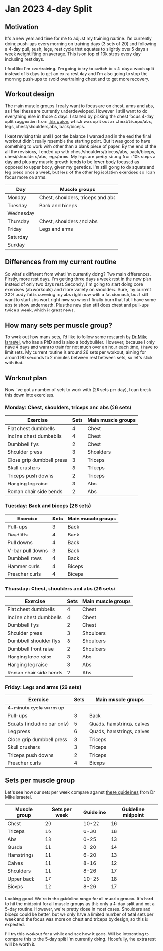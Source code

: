 # Jan 2023 4-day Split

## Motivation

It's a new year and time for me to adjust my training routine. I'm currently doing push-ups every morning on training days (3 sets of 20) and following a 4-day pull, push, legs, rest cycle that equates to slightly over 5 days a week weightlifting on average. This is on top of 10k steps every day including rest days.

I feel like I'm overtraining. I'm going to try to switch to a 4-day a week split instead of 5 days to get an extra rest day and I'm also going to stop the morning push-ups to avoid overtraining chest and to get more recovery.

## Workout design

The main muscle groups I really want to focus are on chest, arms and abs, as I feel these are currently underdeveloped. However, I still want to do everything else in those 4 days. I started by picking the chest focus 4-day split suggestion from [this guide](https://www.muscleandstrength.com/articles/the-ultimate-muscle-building-split-reference-guide.html), which was split out as chest/triceps/abs, legs, chest/shoulders/abs, back/biceps.

I kept revising this until I got the balance I wanted and in the end the final workout didn't really resemble the starting point. But it was good to have something to work with other than a blank piece of paper. By the end of the all the revisions, I ended up with chest/shoulders/triceps/abs, back/biceps, chest/shoulders/abs, legs/arms. My legs are pretty strong from 10k steps a day and plus my muscle growth tends to be lower body focused as opposed to upper body, given my genetics. I'm still going to do squats and leg press once a week, but less of the other leg isolation exercises so I can focus more on arms.

| Day       | Muscle groups                      |
| --------- | ---------------------------------- |
| Monday    | Chest, shoulders, triceps and  abs |
| Tuesday   | Back and biceps                    |
| Wednesday |                                    |
| Thursday  | Chest, shoulders and abs           |
| Friday    | Legs and arms                      |
| Saturday  |                                    |
| Sunday    |                                    |

## Differences from my current routine

So what's different from what I'm currently doing? Two main differences. Firstly, more rest days. I'm getting three days a week rest in the new plan instead of only two days rest. Secondly, I'm going to start doing core exercises (ab workouts) and more variety on shoulders. Sure, my current 22% body fat is covering my abs right now with a fat stomach, but I still want to start abs work right now so when I finally burn that fat, I have some abs to show underneath. Plus the new plan still does chest and pull-ups twice a week, which is great news.

## How many sets per muscle group?

To work out how many sets, I'd like to follow some research by [Dr Mike Israetel](https://rpstrength.com/team-member/mike-israetel-phd), who has a PhD and is also a bodybuilder. However, because I only have 4 days and want to train for not much over an hour each time, I have to limit sets. My current routine is around 26 sets per workout, aiming for around 90 seconds to 2 minutes between rest between sets, so let's stick with that.

## Workout plan

Now I've got a number of sets to work with (26 sets per day), I can break this down into exercises.

### Monday: Chest, shoulders, triceps and abs (26 sets)

| Exercise                  | Sets | Main muscle groups |
| ------------------------- | ---- | ------------------ |
| Flat chest dumbbells      | 4    | Chest              |
| Incline chest dumbeblls   | 4    | Chest              |
| Dumbbell flys             | 2    | Chest              |
| Shoulder press            | 3    | Shoulders          |
| Close grip dumbbell press | 3    | Triceps            |
| Skull crushers            | 3    | Triceps            |
| Triceps push downs        | 2    | Triceps            |
| Hanging leg raise         | 3    | Abs                |
| Roman chair side bends    | 2    | Abs                |

### Tuesday: Back and biceps (26 sets)

| Exercise         | Sets | Main muscle groups |
| ---------------- | ---- | ------------------ |
| Pull-ups         | 3    | Back               |
| Deadlifts        | 4    | Back               |
| Pull downs       | 4    | Back               |
| V-bar pull downs | 3    | Back               |
| Dumbbell rows    | 4    | Back               |
| Hammer curls     | 4    | Biceps             |
| Preacher curls   | 4    | Biceps             |

### Thursday: Chest, shoulders and abs (26 sets)

| Exercise                | Sets | Main muscle groups |
| ----------------------- | ---- | ------------------ |
| Flat chest dumbbells    | 4    | Chest              |
| Incline chest dumbbells | 4    | Chest              |
| Dumbbell flys           | 2    | Chest              |
| Shoulder press          | 3    | Shoulders          |
| Dumbbell shoulder flys  | 3    | Shoulders          |
| Dumbbell front raise    | 2    | Shoulders          |
| Hanging knee raise      | 3    | Abs                |
| Hanging leg raise       | 3    | Abs                |
| Roman chair side bends  | 2    | Abs                |

### Friday: Legs and arms (26 sets)

| Exercise                    | Sets | Main muscle groups        |
| --------------------------- | ---- | ------------------------- |
| 4-minute cycle warm up      |      |                           |
| Pull-ups                    | 3    | Back                      |
| Squats (including bar only) | 5    | Quads, hamstrings, calves |
| Leg press                   | 6    | Quads, hamstrings, calves |
| Close grip dumbbell press   | 3    | Triceps                   |
| Skull crushers              | 3    | Triceps                   |
| Triceps push downs          | 2    | Triceps                   |
| Preacher curls              | 4    | Biceps                    |

## Sets per muscle group

Let's see how our sets per week compare against [these guidelines](https://outlift.com/hypertrophy-training-volume) from Dr Mike Israetel.

| Muscle group    | Sets per week | Guideline          | Guideline midpoint |
| --------------- | ------------- | ------------------ | ------------------ |
| Chest           | 20            | 10-22              | 16                 |
| Triceps         | 16            | 6-30               | 18                 |
| Abs             | 13            | 0-25               | 13                 |
| Quads           | 11            | 8-20               | 14                 |
| Hamstrings      | 11            | 6-20               | 13                 |
| Calves          | 11            | 8-16               | 12                 |
| Shoulders       | 11            | 8-26               | 17                 |
| Upper back      | 17            | 10-25              | 18                 |
| Biceps          | 12            | 8-26               | 17                 |

Looking good! We're in the guideline range for all muscle groups. It's hard to hit the midpoint for all muscle groups as this only a 4-day split and not a 5-day routine. However, we're pretty close in most cases. Shoulders and biceps could be better, but we only have a limited number of total sets per week and the focus was more on chest and triceps by design, so this is expected.

I'll try this workout for a while and see how it goes. Will be interesting to compare this to the 5-day split I'm currently doing. Hopefully, the extra rest will be worth it.